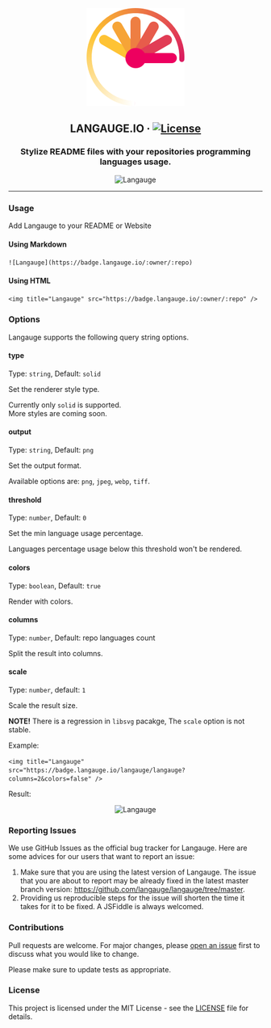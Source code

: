 <p align="center">
    <img title="langauge" src="https://raw.githubusercontent.com/langauge/langauge/master/assets/langauge_logo.png"/>
</p>
<h2 align="center">
LANGAUGE.IO &middot; <a href="https://github.com/langauge/langauge/blob/master/LICENSE"><img title="License" src="https://img.shields.io/badge/license-MIT-blue.svg"></a>
</h2>
<h3 align="center">
Stylize README files with your repositories programming languages usage.
</h3>
<p align="center">
<img title="Langauge" src="https://badge.langauge.io/langauge/langauge" />
</p>

---

### Usage

Add Langauge to your README or Website

#### Using Markdown

`![Langauge](https://badge.langauge.io/:owner/:repo)`

#### Using HTML

`<img title="Langauge" src="https://badge.langauge.io/:owner/:repo" />`

### Options

Langauge supports the following query string options.

#### type

Type: `string`, Default: `solid`

Set the renderer style type.

Currently only `solid` is supported.  
More styles are coming soon.

#### output

Type: `string`, Default: `png`

Set the output format.

Available options are: `png`, `jpeg`, `webp`, `tiff`.

#### threshold

Type: `number`, Default: `0`

Set the min language usage percentage.

Languages percentage usage below this threshold won't be rendered.

#### colors

Type: `boolean`, Default: `true`

Render with colors.

#### columns

Type: `number`, Default: repo languages count

Split the result into columns.

#### scale

Type: `number`, default: `1`

Scale the result size.

**NOTE!** There is a regression in `libsvg` pacakge, The `scale` option is not stable.

Example:

`<img title="Langauge" src="https://badge.langauge.io/langauge/langauge?columns=2&colors=false" />`

Result:

<p align="center">
<img title="Langauge" src="https://badge.langauge.io/langauge/langauge?columns=2&colors=false" />
</p>

### Reporting Issues

We use GitHub Issues as the official bug tracker for Langauge. Here are some advices for our users that want to report an issue:

1. Make sure that you are using the latest version of Langauge. The issue that you are about to report may be already fixed in the latest master branch version: https://github.com/langauge/langauge/tree/master.
2. Providing us reproducible steps for the issue will shorten the time it takes for it to be fixed. A JSFiddle is always welcomed.

### Contributions

Pull requests are welcome. For major changes, please [open an issue](https://github.com/langauge/langauge/issues/new/choose) first to discuss what you would like to change.

Please make sure to update tests as appropriate.

### License

This project is licensed under the MIT License - see the [LICENSE](LICENSE) file for details.